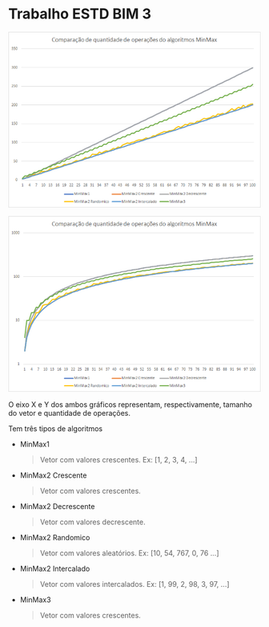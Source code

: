 # Trabalho ESTD BIM 3

![Comparação de quantidade de operações do algoritmos MinMax](https://raw.githubusercontent.com/lucasnakagawa/trabalho-estd-2018/master/bim3_atividade_1_ponto_media/src/img/grafico.png)

![Comparação de quantidade de operações do algoritmos MinMax na escala logarítmica](https://raw.githubusercontent.com/lucasnakagawa/trabalho-estd-2018/master/bim3_atividade_1_ponto_media/src/img/escala_logaritimica.png)

O eixo X e Y dos ambos gráficos representam, respectivamente, tamanho do vetor e quantidade de operações.

Tem três tipos de algoritmos

- MinMax1
  >Vetor com valores crescentes. Ex: [1, 2, 3, 4, ...]
  

- MinMax2 Crescente
  >Vetor com valores crescentes.
  

- MinMax2 Decrescente 
  >Vetor com valores decrescente.
  

- MinMax2 Randomico 
  >Vetor com valores aleatórios. Ex: [10, 54, 767, 0, 76 ...]
  

- MinMax2 Intercalado 
  >Vetor com valores intercalados. Ex: [1, 99, 2, 98, 3, 97, ...]
  

- MinMax3 
  >Vetor com valores crescentes.
